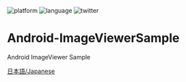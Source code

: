 ![platform](https://img.shields.io/badge/platform-Android-blue.svg)
![language](https://img.shields.io/badge/language-kotlin1.3-green.svg)
![twitter](https://img.shields.io/badge/twitter-@yfujiki-blue.svg)

# Android-ImageViewerSample
Android ImageViewer Sample

[日本語/Japanese](https://qiita.com/yfujiki/items/06bff8ea8ed0caa4687e)
